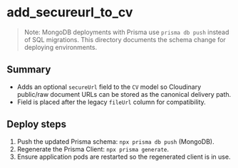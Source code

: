 # add_secureurl_to_cv

> Note: MongoDB deployments with Prisma use `prisma db push` instead of SQL migrations. This directory documents the schema change for deploying environments.

## Summary

- Adds an optional `secureUrl` field to the `CV` model so Cloudinary public/raw document URLs can be stored as the canonical delivery path.
- Field is placed after the legacy `fileUrl` column for compatibility.

## Deploy steps

1. Push the updated Prisma schema: `npx prisma db push` (MongoDB).
2. Regenerate the Prisma Client: `npx prisma generate`.
3. Ensure application pods are restarted so the regenerated client is in use.
